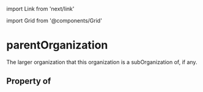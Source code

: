 import Link from 'next/link'
  
import Grid from '@components/Grid'

# parentOrganization

The larger organization that this organization is a <Link href="/subOrganization">subOrganization</Link> of, if any.

## Property of



